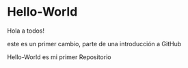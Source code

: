 # Hello-World

Hola a todos!

este es un primer cambio, parte de una introducción a GitHub

Hello-World es mi primer Repositorio
